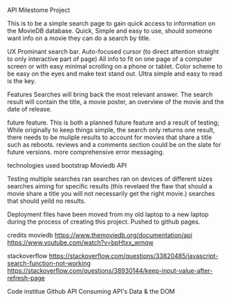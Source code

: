API Milestome Project

This is to be a simple search page to gain quick access to information on the MovieDB database.
Quick, Simple and easy to use, should someone want info on a movie they can do a search by title.

UX
Prominant search bar. Auto-focused cursor (to direct attention straight to only interactive part of page)
All info to fit on one page of a computer screen or with easy minimal scrolling on a phone or tablet.
Color scheme to be easy on the eyes and make text stand out.
Ultra simple and easy to read is the key.

Features
Searches will bring back the most relevant answer.
The search result will contain the title, a movie poster, an overview of the movie and the date of release.

future feature. 
This is both a planned future feature and a result of testing; 
While originally to keep things simple, the search only returns one result, there needs to be muliple results
to account for movies that share a title such as reboots.
reviews and a comments section could be on the slate for future versions.
more comprehensive error messaging.

technologies used
bootstrap
Moviedb API

Testing
multiple searches ran
searches ran on devices of different sizes
searches aiming for specific results (this revelaed the flaw that should a movie share a title you will not 
necessarily get the right movie.)
searches that should yeild no results.

Deployment
files have been moved from my old laptop to a new laptop during the process of creating this project.
Pushed to github pages.


credits
moviedb
https://www.themoviedb.org/documentation/api
https://www.youtube.com/watch?v=bpHtxx_wmqw

stackoverflow
https://stackoverflow.com/questions/33820485/javascript-search-function-not-working
https://stackoverflow.com/questions/38930144/keep-input-value-after-refresh-page

Code institue
Github API
Consuming API's
Data & the DOM